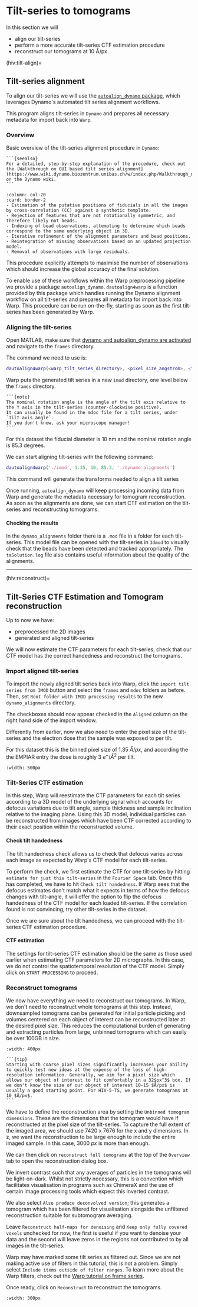 # Tilt-series to tomograms

In this section we will
- align our tilt-series
- perform a more accurate tilt-series CTF estimation procedure
- reconstruct our tomograms at 10 Å/px

(hiv:tilt-align)=
## Tilt-series alignment

To align our tilt-series we will use the [`autoalign_dynamo` package](https://github.com/alisterburt/autoalign_dynamo), which leverages Dynamo's automated tilt series alignment workflows.

This program aligns tilt-series in `Dynamo` and prepares all necessary metadata for import back into `Warp`.

### Overview
Basic overview of the tilt-series alignment procedure in `Dynamo`:

````{margin}
```{seealso}
For a detailed, step-by-step explanation of the procedure, check out the [Walkthrough on GUI based tilt series alignment](https://www.wiki.dynamo.biozentrum.unibas.ch/w/index.php/Walkthrough_on_GUI_based_tilt_series_alignment) on the Dynamo wiki.
```
````

```{panels}
:column: col-20
:card: border-2
- Estimation of the putative positions of fiducials in all the images by cross-correlation (CC) against a synthetic template.
- Rejection of features that are not rotationally symmetric, and therefore likely not beads.
- Indexing of bead observations, attempting to determine which beads correspond to the same underlying object in 3D.
- Iterative refinement of the alignment parameters and bead positions. 
- Reintegration of missing observations based on an updated projection model.
- Removal of observations with large residuals.
```

This procedure explicitly attempts to maximise the number of observations which should increase the global accuracy of the final solution.

To enable use of these workflows within the Warp preprocessing pipeline we provide a package `autoalign_dynamo`. `dautoalign4warp` is a function provided by this package which handles running the Dynamo alignment workflow on all tilt-series and prepares all metadata for import back into Warp. This procedure can be run on-the-fly, starting as soon as the first tilt-series has been generated by Warp.

### Aligning the tilt-series
Open MATLAB, make sure that [dynamo and autoalign_dynamo are activated](https://github.com/alisterburt/autoalign_dynamo#activation-and-running) and navigate to the `frames` directory.

The command we need to use is: 
```matlab
dautoalign4warp(<warp_tilt_series_directory>, <pixel_size_angstrom>, <fiducial_diameter_nm>, <nominal_rotation_angle>, <output_folder>)
```
Warp puts the generated tilt series in a new `imod` directory, one level below the `frames` directory.

````{margin}
```{note}
The nominal rotation angle is the angle of the tilt axis relative to the Y axis in the tilt-series (counter-clockwise positive).  
It can usually be found in the mdoc file for a tilt series, under `Tilt axis angle`. 
If you don't know, ask your microscope manager!
```
````
For this dataset the fiducial diameter is 10 nm and the nominal rotation angle is 85.3 degrees.

We can start aligning tilt-series with the following command:
```matlab
dautoalign4warp('./imod', 1.35, 10, 85.3, './dynamo_alignments')
```

This command will generate the transforms needed to align a tilt series

Once running, `autoalign_dynamo` will keep processing incoming data from Warp and generate the metadata necessary for tomogram reconstruction. 
As soon as the alignments are done, we can start CTF estimation on the tilt-series and reconstructing tomograms.

#### Checking the results

In the `dynamo_alignments` folder there is a `.mod` file in a folder for each tilt-series. 
This model file can be opened with the tilt-series in `3dmod` to visually check that the beads have been detected and tracked appropriately. 
The `taSolution.log` file also contains useful information about the quality of the alignments.

---

(hiv:reconstruct)=
## Tilt-Series CTF Estimation and Tomogram reconstruction

Up to now we have:
- preprocessed the 2D images
- generated and aligned tilt-series

We will now estimate the CTF parameters for each tilt-series, 
check that our CTF model has the correct handedness and reconstruct the tomograms.

### Import aligned tilt-series

To import the newly aligned tilt series back into Warp, click the `import tilt series from IMOD` button and select the `frames` and `mdoc` folders as before. Then, set `Root folder with IMOD processing results` to the new `dynamo_alignments` directory.

The checkboxes should now appear checked in the `Aligned` column on the right hand side of the import window.

Differently from earlier, now we also need to enter the pixel size of the tilt-series and the electron dose that the sample was exposed to per tilt. 

For this dataset this is the binned pixel size of 1.35 $Å/px$, 
and according the the EMPIAR entry the dose is roughly 3 $e^-/Å^2$ per tilt.

```{image} preprocessing.assets/import-ts-alignments.png
:width: 500px
```

### Tilt-Series CTF estimation

In this step, Warp will reestimate the CTF parameters for each tilt series according to a 3D model of the underlying signal which accounts for defocus variations due to tilt angle, sample thickness and sample inclination relative to the imaging plane. Using this 3D model, individual particles can be reconstructed from images which have been CTF corrected according to their exact position within the reconstructed volume.

#### Check tilt handedness

The tilt handedness check allows us to check that defocus varies across each image as expected by Warp's CTF model for each tilt-series.

To perform the check, we first estimate the CTF for one tilt-series by hitting `estimate for just this tilt-series` in the `Fourier Space` tab. Once this has completed, we have to hit `Check tilt handedness`. If Warp sees that the defocus estimates don't match what it expects in terms of how the defocus changes with tilt-angle, it will offer the option to flip the defocus handedness of the CTF model for each loaded tilt-series. If the correlation found is not convincing, try other tilt-series in the dataset.

Once we are sure about the tilt handedness, we can proceed with the tilt-series CTF estimation procedure.

#### CTF estimation

The settings for tilt-series CTF estimation should be the same as those used earlier when estimating CTF parameters for 2D micrographs. In this case, we do not control the spatiotemporal resolution of the CTF model. Simply click on `START PROCESSING` to proceed.

### Reconstruct tomograms

We now have everything we need to reconstruct our tomograms. In Warp, we don't need to reconstruct whole tomograms at this step. Instead, downsampled tomograms can be generated for initial particle picking and volumes centered on each object of interest can be reconstructed later at the desired pixel size. This reduces the computational burden of generating and extracting particles from large, unbinned tomograms which can easily be over 100GB in size.

```{image} preprocessing.assets/reconstruction-size.png
:width: 400px
```

````{margin}
```{tip}
Starting with coarse pixel sizes significantly increases your ability to quickly test new ideas at the expense of the loss of high-resolution information. Generally, we aim for a pixel size which allows our object of interest to fit comfortably in a 32$px^3$ box. If we don't know the size of our object of interest 10-15 $Å/px$ is usually a good starting point. For HIV-5-TS, we generate tomograms at 10 $Å/px$.
```
````

We have to define the reconstruction area by setting the `Unbinned tomogram dimensions`. These are the dimensions that the tomogram would have if reconstructed at the pixel size of the tilt-series. To capture the full extent of the imaged area, we should use 7420 x 7676 for the x and y dimensions. In z, we want the reconstruction to be large enough to include the entire imaged sample. In this case, 3000 $px$ is more than enough.

We can then click on `reconstruct full tomograms` at the top of the `Overview` tab to open the reconstruction dialog box.

We invert contrast such that any averages of particles in the tomograms will be light-on-dark. Whilst not strictly necessary, this is a convention which facilitates visualisation in programs such as ChimeraX and the use of certain image processing tools which expect this inverted contrast.

We also select `Also produce deconvolved version`; this generates a tomogram which has been filtered for visualisation alongside the unfiltered reconstruction suitable for subtomogram averaging.

Leave `Reconstruct half-maps for denoising` and `Keep only fully covered voxels` unchecked for now, the first is useful if you want to denoise your data and the second will leave zeros in the regions not contributed to by all images in the tilt-series.

Warp may have marked some tilt series as filtered out. Since we are not making active use of filters in this tutorial, this is not a problem. Simply select `Include items outside of filter ranges`. To learn more about the Warp filters, check out the [Warp tutorial on frame series](http://www.warpem.com/warp/?page_id=185).

Once ready, click on `Reconstruct` to reconstruct the tomograms.

```{image} preprocessing.assets/reconstruction-settings.png
:width: 300px
```
